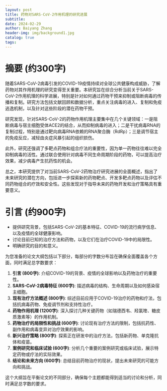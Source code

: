 ```yaml
---
layout: post
title: 药物对SARS-CoV-2作用机理的研究进展
subtitle: 
date: 2024-02-29
author: Baiyang Zhang
header-img: img/background1.jpg
catalog: true
tags:
---
```



# 摘要 (约300字)

随着SARS-CoV-2病毒引发的COVID-19疫情持续对全球公共健康构成威胁，了解药物对其作用机理的研究变得至关重要。本研究旨在综合分析当前关于SARS-CoV-2作用机理的科学进展，特别是针对如何通过药物干预来抑制或阻断病毒的传播和复制。研究方法包括文献回顾和数据分析，重点关注病毒的进入、复制和免疫逃逸机制，以及针对这些阶段的潜在药物干预。

研究发现，针对SARS-CoV-2的药物作用机理主要集中在几个关键领域：一是阻断病毒与宿主细胞受体ACE2的结合，从而抑制病毒的进入；二是干扰病毒RNA的复制过程，特别是通过靶向病毒RNA依赖的RNA聚合酶（RdRp）；三是调节宿主的免疫反应，减轻由炎症风暴引起的组织损伤。

此外，研究还强调了多靶点药物和组合疗法的重要性，因为单一药物往往难以完全抑制病毒的活性。通过联合使用针对病毒不同生命周期阶段的药物，可以提高治疗效果，减少病毒产生抗药性的机会。

总之，本研究提供了对当前SARS-CoV-2药物治疗研究进展的全面概述，指出了未来研究的潜在方向，包括进一步探索新的药物靶点、开发多靶点药物以及评估不同药物组合的疗效和安全性。这些发现对于指导未来的药物开发和治疗策略具有重要意义。
# 引言 (约900字)

- 提供研究背景，包括SARS-CoV-2的基本特征、COVID-19的流行病学信息、以及疫情的全球健康影响。
- 讨论目前已知的治疗方法和药物，以及它们在治疗COVID-19中的局限性。
- 明确研究的目的和意义。

为您准备的论文大纲包括以下部分，每部分的字数分布旨在确保全面覆盖各个方面，同时满足总字数要求：

1. **引言 (800字)**: 介绍COVID-19的背景、疫情的全球影响以及药物治疗的重要性。
2. **SARS-CoV-2病毒特征 (600字)**: 描述病毒的结构、生命周期以及如何感染宿主细胞。
3. **现有治疗方法概述 (800字)**: 综述目前应用于COVID-19治疗的药物和疗法，包括抗病毒药物、免疫调节剂和支持性治疗。
4. **药物作用机理 (1200字)**: 深入探讨几种关键药物（如瑞德西韦、羟氯喹、糖皮质激素等）的作用机制。
5. **药物治疗的局限性和挑战 (600字)**: 讨论现有治疗方法的限制，包括抗药性、副作用和病毒变异对治疗效果的影响。
6. **新兴治疗策略 (800字)**: 探索正在研发中的治疗方法，包括新药物、单克隆抗体和疫苗。
7. **案例研究和临床试验 (600字)**: 分析几个重要的案例研究或临床试验，展示特定药物或疗法的实际效果。
8. **结论和未来方向 (600字)**: 总结目前药物治疗的现状，提出未来研究的可能方向和挑战。

这个大纲旨在平衡论文的不同部分，确保每个主题都能得到适当的讨论和分析，同时满足总字数的要求。